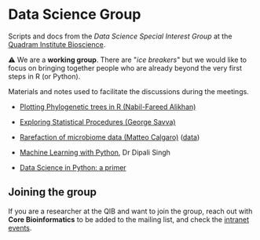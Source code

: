 # Data Science Group

Scripts and docs from the *Data Science Special Interest Group* at the 
[Quadram Institute Bioscience](https://www.quadram.ac.uk).

:warning: We are a **working group**. There are "*ice breakers*" but we would like to focus on
bringing together people who are already beyond the very first steps in R (or Python).


Materials and notes used to facilitate the discussions during the meetings.

* [Plotting Phylogenetic trees in R (Nabil-Fareed Alikhan)](1_phylogenetic_trees/data_science_1_makingtrees.ipynb)
* [Exploring Statistical Procedures (George Savva)](https://github.com/georgemsavva/DataScienceGroup#readme)
* [Rarefaction of microbiome data (Matteo Calgaro)](https://mcalgaro93.github.io/randomtopics/rarefaction-practice-in-microbiome-data-analysis.html) ([data](2_rarefaction/README.md))
* [Machine Learning with Python](https://drive.google.com/drive/folders/1UY6pvTyzaAuNIgJfXMwIWCEBryKdcVdb), Dr Dipali Singh

* [Data Science in Python: a primer](python/README.md) 

## Joining the group

If you are a researcher at the QIB and want to join the group, 
reach out with **Core Bioinformatics** to be added to the mailing list,
and check the [intranet events](https://intranet.nbi.ac.uk/infoserv/cgi-bin/calendar/default.asp?ETGID=&Keyword=%22data%20science%22&Month=&DaysAdded=&_=1689756393711).
